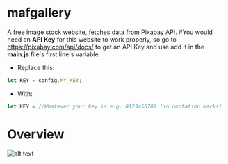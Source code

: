 # mafgallery
A free image stock website, fetches data from Pixabay API.
#You would need an <b>API Key</b> for this website to work properly, so go to https://pixabay.com/api/docs/ to get an API Key and use add it in the <b>main.js</b> file's first line's variable.

- Replace this:
```javascript
let KEY = config.MY_KEY;
```
- With:
```javascript
let KEY = //Whatever your key is e.g. 0123456789 (in quotation marks)
```
# Overview
![alt text](https://dl.dropbox.com/s/1qlzmdld77fkmxv/mafgallery.PNG?dl=0
)
